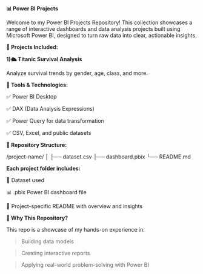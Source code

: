 **📊 Power BI Projects**

Welcome to my Power BI Projects Repository! This collection showcases a range of interactive dashboards and data analysis projects built using Microsoft Power BI, designed to turn raw data into clear, actionable insights.

**🚀 Projects Included:**

**1)🛳️ Titanic Survival Analysis**

Analyze survival trends by gender, age, class, and more.

**🔧 Tools & Technologies:**

✅ Power BI Desktop

✅ DAX (Data Analysis Expressions)

✅ Power Query for data transformation

✅ CSV, Excel, and public datasets

**📂 Repository Structure:**

/project-name/
│
├── dataset.csv
├── dashboard.pbix
└── README.md

**Each project folder includes:**

📁 Dataset used

📊 .pbix Power BI dashboard file

📝 Project-specific README with overview and insights

**📌 Why This Repository?**

This repo is a showcase of my hands-on experience in:
> Building data models

> Creating interactive reports

> Applying real-world problem-solving with Power BI
